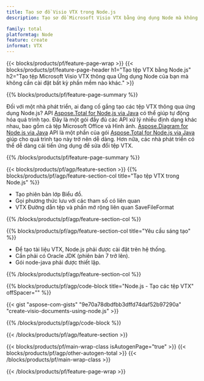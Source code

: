 ```yaml
---
title: Tạo sơ đồ Visio VTX trong Node.js
description: Tạo sơ đồ Microsoft Visio VTX bằng ứng dụng Node mà không cần sử dụng Microsoft Office. 

family: total
platformtag: Node
feature: create
informat: VTX
---
```

{{< blocks/products/pf/feature-page-wrap >}}
{{< blocks/products/pf/feature-page-header h1="Tạo tệp VTX bằng Node.js" h2="Tạo tệp Microsoft Visio VTX thông qua Ứng dụng Node của bạn mà không cần cài đặt bất kỳ phần mềm nào khác." >}}

{{% blocks/products/pf/feature-page-summary %}}

Đối với một nhà phát triển, ai đang cố gắng tạo các tệp VTX thông qua ứng dụng Node.js? API [Aspose.Total for Node.js via Java](https://products.aspose.com/total/vi/nodejs-java/) có thể giúp tự động hóa quá trình tạo. Đây là một gói đầy đủ các API xử lý nhiều định dạng khác nhau, bao gồm cả tệp Microsoft Office và Hình ảnh. [Aspose.Diagram for Node.js via Java](https://products.aspose.com/diagram/vi/nodejs-java/) API là một phần của gói [Aspose.Total for Node.js via Java](https://products.aspose.com/total/vi/nodejs-java/) giúp cho quá trình tạo này trở nên dễ dàng. Hơn nữa, các nhà phát triển có thể dễ dàng cải tiến ứng dụng để sửa đổi tệp VTX. 

{{% /blocks/products/pf/feature-page-summary %}}

{{< blocks/products/pf/agp/feature-section >}}
{{% blocks/products/pf/agp/feature-section-col title="Tạo tệp VTX trong Node.js" %}}

- Tạo phiên bản lớp Biểu đồ.
- Gọi phương thức lưu với các tham số có liên quan
- VTX Đường dẫn tệp và phần mở rộng liên quan SaveFileFormat

{{% /blocks/products/pf/agp/feature-section-col %}}

{{% blocks/products/pf/agp/feature-section-col title="Yêu cầu sáng tạo" %}}

- Để tạo tài liệu VTX, Node.js phải được cài đặt trên hệ thống.
- Cần phải có Oracle JDK (phiên bản 7 trở lên).
- Gói node-java phải được thiết lập.

{{% /blocks/products/pf/agp/feature-section-col %}}

{{% blocks/products/pf/agp/code-block title="Node.js - Tạo các tệp VTX" offSpacer="" %}}

{{< gist "aspose-com-gists" "9e70a78dbdfbb3dffd74daf52b97290a" "create-visio-documents-using-node.js" >}}

{{% /blocks/products/pf/agp/code-block %}}

{{< /blocks/products/pf/agp/feature-section >}}

{{< blocks/products/pf/main-wrap-class isAutogenPage="true" >}}
{{< blocks/products/pf/agp/other-autogen-total >}}
{{< /blocks/products/pf/main-wrap-class >}}

{{< /blocks/products/pf/feature-page-wrap >}}
